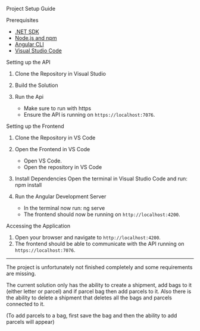 Project Setup Guide

Prerequisites
- [.NET SDK](https://dotnet.microsoft.com/download)
- [Node.js and npm](https://nodejs.org/en/download/)
- [Angular CLI](https://angular.io/cli)
- [Visual Studio Code](https://code.visualstudio.com/)

Setting up the API

1. Clone the Repository in Visual Studio

3. Build the Solution
   
5. Run the Api
   - Make sure to run with https
   - Ensure the API is running on `https://localhost:7076`.

Setting up the Frontend

1. Clone the Repository in VS Code

2. Open the Frontend in VS Code
   - Open VS Code.
   - Open the repository in VS Code

3. Install Dependencies
   Open the terminal in Visual Studio Code and run: npm install

4. Run the Angular Development Server
   - In the terminal now run: ng serve
   - The frontend should now be running on `http://localhost:4200`.

Accessing the Application

1. Open your browser and navigate to `http://localhost:4200`.
2. The frontend should be able to communicate with the API running on `https://localhost:7076`.

********************

The project is unfortunately not finished completely and some requirements are missing.

The current solution only has the ability to create a shipment, add bags to it (either letter or parcel) and if parcel bag then add parcels to it. Also there is the ability to delete a shipment that deletes all the bags and parcels connected to it.

(To add parcels to a bag, first save the bag and then the ability to add parcels will appear)
